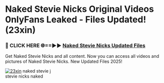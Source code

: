# Naked Stevie Nicks Original Videos 0nlyFans Leaked - Files Updated! (23xin)

<h3>🔴 CLICK HERE 🌐==►► <a href="https://tinyurl.com/up5wt9bj" rel="nofollow">Naked Stevie Nicks Updated Files</a></h3>

Get Naked Stevie Nicks and all content. Now you can access all videos and pictures of Naked Stevie Nicks. New Updated Files 2025!

[![23xin](https://i.imgur.com/ABiUzMV.gif)](https://tinyurl.com/up5wt9bj)
naked stevie j<br>
stevie nicks naked